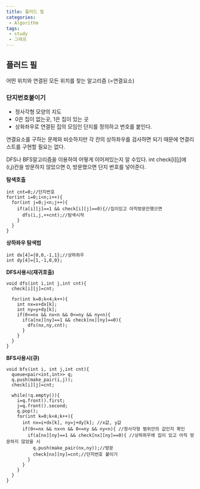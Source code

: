 ```yaml
---
title: 플러드 필
categories:
 - Algorithm
tags:
 - study
 - 그래프
---
```


## 플러드 필

어떤 위치와 연결된 모든 위치를 찾는 알고리즘
(=연결요소)


### 단지번호붙이기

- 정사각형 모양의 지도
- 0은 집이 없는곳, 1은 집이 있는 곳
- 상화좌우로 연결된 집의 모임인 단지를 정의하고 번호를 붙인다.

연결요소를 구하는 문제와 비슷하지만 각 칸의 상하좌우를 검사하면 되기 때문에 연결리스트를 구현할 필요는 없다.

DFS나 BFS알고리즘을 이용하여 어떻게 이어져있는지 알 수있다.
int check[i][j]에 (i,j)칸을 방문하지 않았으면 0, 방문했으면 단지 번호를 넣어준다.

**탐색호출**
```
int cnt=0;//단지번호
for(int i=0;i<n;i++){
  for(int j=0;j<n;j++){
    if(a[i][j]==1 && check[i][j]==0){//집이있고 아직방문안했으면
      dfs(i,j,++cnt);//탐색시작
    }
  }
}
```
**상하좌우 탐색법**
```
int dx[4]={0,0,-1,1};//상하좌우
int dy[4]={1,-1,0,0};
```

**DFS사용시(재귀호출)**
```
void dfs(int i,int j,int cnt){
  check[i][j]=cnt;

  for(int k=0;k<4;k++){
    int nx=x+dx[k];
    int ny=y+dy[k];
    if(0<=nx && nx<n && 0<=ny && ny<n){
      if(a[nx][ny]==1 && check[nx][ny]==0){
        dfs(nx,ny,cnt);
      }
    }
  }
}
```

**BFS사용시(큐)**
```
void bfs(int i, int j,int cnt){
  queue<pair<int,int>> q;
  q.push(make_pair(i,j));
  check[i][j]=cnt;

  while(!q.empty()){
    i=q.front().first;
    j=q.front().second;
    q.pop();
    for(int k=0;k<4;k++){
      int nx=i+dx[k], ny=j+dy[k]; //x값, y값
      if(0<=nx && nx<n && 0<=ny && ny<n){ //정사각형 범위안의 값인지 확인
        if(a[nx][ny]==1 && check[nx][ny]==0){ //상하좌우에 집이 있고 아직 방문하지 않았을 시
          q.push(make_pair(nx,ny));//방문
          check[nx][ny]=cnt;//단지번호 붙이기
        }
      }
    }
  }
}
```
